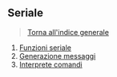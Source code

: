## Seriale

>[Torna all'indice generale](index.md)
1. [Funzioni seriale](seriale.md)
2. [Generazione messaggi](serialegenerazionecmd.md)
3. [Interprete comandi](serialeInterpreteComandi.md)
<!--stackedit_data:
eyJoaXN0b3J5IjpbLTkzNzkyODY3OV19
-->
